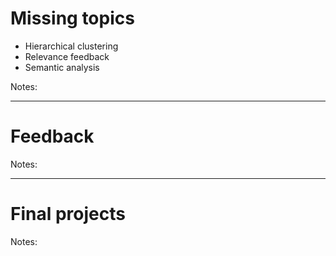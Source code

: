 # Missing topics

* Hierarchical clustering
* Relevance feedback
* Semantic analysis

Notes:

---

# Feedback

Notes:

---

# Final projects

Notes:
